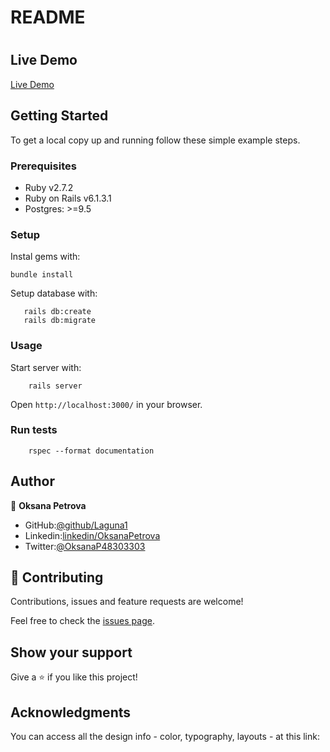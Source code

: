 # README



# 




## Live Demo

[Live Demo]()


## Getting Started

To get a local copy up and running follow these simple example steps.


### Prerequisites

- Ruby v2.7.2
- Ruby on Rails v6.1.3.1
- Postgres: >=9.5

### Setup

Instal gems with:

```
bundle install
```

Setup database with:

```
   rails db:create
   rails db:migrate
```


### Usage

Start server with:

```
    rails server
```

Open `http://localhost:3000/` in your browser.

### Run tests

```
    rspec --format documentation
```



## Author

👤 **Oksana Petrova**

- GitHub:[@github/Laguna1](https://github.com/Laguna1)
- Linkedin:[linkedin/OksanaPetrova](https://www.linkedin.com/in/oksana-petrova/)
- Twitter:[@OksanaP48303303](https://twitter.com/OksanaP48303303)

## 🤝 Contributing

Contributions, issues and feature requests are welcome!

Feel free to check the [issues page](https://github.com/Laguna1/api-back/issues).

## Show your support

Give a ⭐️ if you like this project!

## Acknowledgments

You can access all the design info - color, typography, layouts - at this link:
